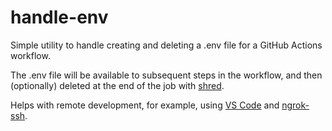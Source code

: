 # handle-env

Simple utility to handle creating and deleting a .env file for a GitHub Actions workflow.

The .env file will be available to subsequent steps in the workflow, and then (optionally) deleted at the end of the job with [shred](<https://en.wikipedia.org/wiki/Shred_(Unix)>).

Helps with remote development, for example, using [VS Code](https://code.visualstudio.com/docs/remote/ssh) and [ngrok-ssh](https://github.com/marketplace/actions/ngrok-ssh).
